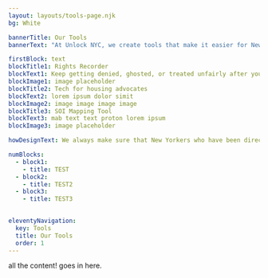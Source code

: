 ```yaml
---
layout: layouts/tools-page.njk
bg: White

bannerTitle: Our Tools
bannerText: "At Unlock NYC, we create tools that make it easier for New Yorkers with housing vouchers (like CityFHEPS, Section 8, HASA, and more) to keep a paper trail of your housing search, get justice after you’re treated unfairly, and make the voucher system work better for everyone."

firstBlock: text
blockTitle1: Rights Recorder
blockText1: Keep getting denied, ghosted, or treated unfairly after you mention your housing voucher? Use our free tools to make a paper trail, flex your rights, and get support.
blockImage1: image placeholder
blockTitle2: Tech for housing advocates
blockText2: lorem ipsum dolor simit
blockImage2: image image image image
blockTitle3: SOI Mapping Tool
blockText3: mab text text proton lorem ipsum
blockImage3: image placeholder

howDesignText: We always make sure that New Yorkers who have been directly impacted by voucher discrimination are involved at every step of our design process. Half of our staff and 100% of our governing board have used vouchers in NYC, and we frequently invite others in our community to speak up about what new tools we should build and how to improve our existing tools.

numBlocks:
  - block1:
    - title: TEST
  - block2:
    - title: TEST2
  - block3:
    - title: TEST3
  

eleventyNavigation:
  key: Tools
  title: Our Tools
  order: 1
---
```


all the content! goes in here. 